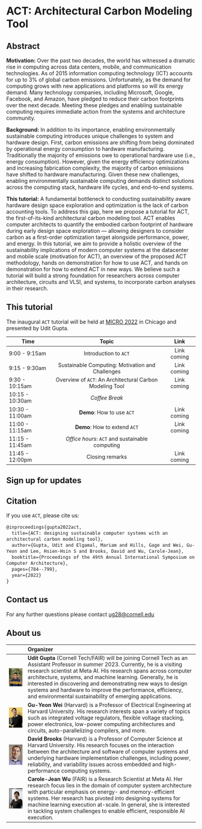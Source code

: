 # ACT: Architectural Carbon Modeling Tool

## Abstract
**Motivation:** Over the past two decades, the world has witnessed a dramatic rise in computing across data centers, mobile, and communication technologies. As of 2015 information computing technology (ICT) accounts for up to 3% of global carbon emissions. Unfortunately, as the demand for computing grows with new applications and platforms so will its energy demand. Many technology companies, including Microsoft, Google, Facebook, and Amazon, have pledged to reduce their carbon footprints over the next decade. Meeting these pledges and enabling sustainable computing requires immediate action from the systems and architecture community.

**Background:** In addition to its importance, enabling environmentally sustainable computing introduces unique challenges to system and hardware design. First, carbon emissions are shifting from being dominated by operational energy consumption to hardware manufacturing. Traditionally the majority of emissions owe to operational hardware use (i.e., energy consumption). However, given the energy efficiency optimizations and increasing fabrication complexity, the majority of carbon emissions have shifted to hardware manufacturing. Given these new challenges, enabling environmentally sustainable computing demands distinct solutions across the computing stack, hardware life cycles, and end-to-end systems.

**This tutorial:** A fundamental bottleneck to conducting sustainability aware hardware design space exploration and optimization is the lack of carbon accounting tools. To address this gap, here we propose a tutorial for ACT, the first-of-its-kind architectural carbon modeling tool. ACT enables computer architects to quantify the embodied carbon footprint of hardware during early design space exploration — allowing designers to consider carbon as a first-order optimization target alongside performance, power, and energy. In this tutorial, we aim to provide a holistic overview of the sustainability implications of modern computer systems at the datacenter and mobile scale (motivation for ACT), an overview of the proposed ACT methodology, hands on demonstration for how to use ACT, and hands on demonstration for how to extend ACT in new ways. We believe such a tutorial will build a strong foundation for researchers across computer architecture, circuits and VLSI, and systems, to incorporate carbon analyses in their research.

## This tutorial
The inaugural `ACT` tutorial will be held at [MICRO 2022](https://www.microarch.org/micro55/) in Chicago and presented by Udit Gupta.

| Time  | Topic | Link |
| ------------- | :-------------: | :-------: |
| 9:00 - 9:15am  | Introduction to `ACT`  | Link coming |
| 9:15 - 9:30am  | Sustainable Computing: Motivation and Challenges  | Link coming |
| 9:30 - 10:15am  | Overview of `ACT`: An Architectural Carbon Modeling Tool  | Link coming |
| 10:15 - 10:30am  | _Coffee Break_  |
| 10:30 - 11:00am  | **Demo**: How to use `ACT`  | Link coming | 
| 11:00 - 11:15am  | **Demo**: How to extend `ACT`  | Link coming | 
| 11:15 - 11:45am  | _Office hours_: `ACT` and sustainable computing  | 
| 11:45 - 12:00pm  | Closing remarks  | Link coming | 


## Sign up for updates

## Citation
If you use `ACT`, please cite us: 

```
@inproceedings{gupta2022act,
  title={ACT: designing sustainable computer systems with an architectural carbon modeling tool},
  author={Gupta, Udit and Elgamal, Mariam and Hills, Gage and Wei, Gu-Yeon and Lee, Hsien-Hsin S and Brooks, David and Wu, Carole-Jean},
  booktitle={Proceedings of the 49th Annual International Symposium on Computer Architecture},
  pages={784--799},
  year={2022}
}
```

## Contact us
For any further questions please contact <ug28@cornell.edu>

## About us

|  |  Organizer |
| ------------- | :------------- | 
| <img src="imgs/udit_gupta.jpeg" width=300 align=right> | **Udit Gupta** (Cornell Tech/FAIR) will be joining Cornell Tech as an Assistant Professor in summer 2023. Currently, he is a visiting research scientist at Meta AI. His research spans across computer architecture, systems, and machine learning. Generally, he is interested in discovering and demonstrating new ways to design systems and hardware to improve the performance, efficiency, and environmental sustainability of emerging applications. | 
| <img src="imgs/wei.jpg" width=300 align=right> | **Gu-Yeon Wei** (Harvard) is a Professor of Electrical Engineering at Harvard University. His research interests span a variety of topics such as integrated voltage regulators, flexible voltage stacking, power electronics, low-power computing architectures and circuits, auto-parallelizing compilers, and more.| 
| <img src="imgs/david_brooks.jpg" width=300 align=right> | **David Brooks** (Harvard) is a Professor of Computer Science at Harvard University. His research focuses on the interaction between the architecture and software of computer systems and underlying hardware implementation challenges, including power, reliability, and variability issues across embedded and high-performance computing systems.  | 
| <img src="imgs/carole_jean_wu.jpg" width=300 align=right> | **Carole-Jean Wu** (FAIR) is a Research Scientist at Meta AI. Her research focus lies in the domain of computer system architecture with particular emphasis on energy- and memory-efficient systems. Her research has pivoted into designing systems for machine learning execution at-scale. In general, she is interested in tackling system challenges to enable efficient, responsible AI execution. | 
